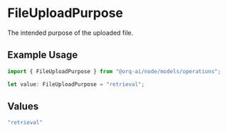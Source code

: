 # FileUploadPurpose

The intended purpose of the uploaded file.

## Example Usage

```typescript
import { FileUploadPurpose } from "@orq-ai/node/models/operations";

let value: FileUploadPurpose = "retrieval";
```

## Values

```typescript
"retrieval"
```